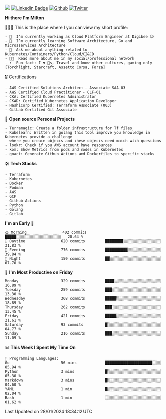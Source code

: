![](https://komarev.com/ghpvc/?username=miltlima&color=blueviolet) [![Linkedin Badge](https://img.shields.io/badge/-LinkedIn-blue?style=flat-square&logo=Linkedin&logoColor=white&link=https://www.linkedin.com/in/miltonlimaj/)](https://www.linkedin.com/in/miltonlimaj/) [![Github](https://img.shields.io/github/followers/miltlima?style=social)](https://github.com/miltlima?tab=followers) [![Twitter](https://img.shields.io/twitter/follow/milt_lima?style=social)](https://twitter.com/milt_lima)
 


     
**Hi there I'm Milton**

👨🏽‍💻 This is the place where I you can view my short profile:
```text
- 🔭  I’m currently working as Cloud Platform Engineer at Digibee 😉
- 🌱  I’m currently learning Software Architecture, Go and Microsservices Architecture
- 💬  Ask me about anything related to Kubernetes/Containers/Python/Cloud/CI&CD
- 👨‍💻  Read more about me in my social/professional network
- ⚡  Fun fact: I ❤️ 🐶s, Travel and know other cultures, gaming only [Torchlight, Starcraft, Assetto Corsa, Forza]
```
🎖 Certifications
```text
- AWS Certified Solutions Architect – Associate SAA-03
- AWS Certified Cloud Practitioner - CLF-01
- CKA: Certified Kubernetes Administrator
- CKAD: Certified Kubernetes Application Developer
- HashiCorp Certified: Terraform Associate (003)
- GitLab Certified Git Associate
```
📐 **Open source Personal Projects**

```text
- Terramagic: Create a folder infrastructure for Tf files
- Kubelearn: Written in golang this tool improve you knowledge in Kubernetes provide a challenge
  where you create objects and these objects need match with questions
- lookr: Check if you AWS account have resources
- kom: Show Metrics from pods and nodes in Kubernetes
- goact: Generate Github Actions and Dockerfiles to specific stacks
```
🛠 **Tech Stacks**

```text
- Terraform
- Kubernetes
- Docker
- Podman
- AWS
- GCP
- Github Actions
- Python
- Golang
- Gitlab
```         

<!--START_SECTION:waka-->
**I'm an Early 🐤** 

```text
🌞 Morning                402 commits         █████░░░░░░░░░░░░░░░░░░░░   20.64 % 
🌆 Daytime                620 commits         ████████░░░░░░░░░░░░░░░░░   31.83 % 
🌃 Evening                776 commits         ██████████░░░░░░░░░░░░░░░   39.84 % 
🌙 Night                  150 commits         ██░░░░░░░░░░░░░░░░░░░░░░░   07.70 % 
```
📅 **I'm Most Productive on Friday** 

```text
Monday                   329 commits         ████░░░░░░░░░░░░░░░░░░░░░   16.89 % 
Tuesday                  259 commits         ███░░░░░░░░░░░░░░░░░░░░░░   13.30 % 
Wednesday                368 commits         █████░░░░░░░░░░░░░░░░░░░░   18.89 % 
Thursday                 262 commits         ███░░░░░░░░░░░░░░░░░░░░░░   13.45 % 
Friday                   421 commits         █████░░░░░░░░░░░░░░░░░░░░   21.61 % 
Saturday                 93 commits          █░░░░░░░░░░░░░░░░░░░░░░░░   04.77 % 
Sunday                   216 commits         ███░░░░░░░░░░░░░░░░░░░░░░   11.09 % 
```


📊 **This Week I Spent My Time On** 

```text
💬 Programming Languages: 
Go                       56 mins             █████████████████████░░░░   85.94 % 
Python                   3 mins              █░░░░░░░░░░░░░░░░░░░░░░░░   05.30 % 
Markdown                 3 mins              █░░░░░░░░░░░░░░░░░░░░░░░░   04.60 % 
YAML                     1 min               █░░░░░░░░░░░░░░░░░░░░░░░░   02.04 % 
Bash                     1 min               ░░░░░░░░░░░░░░░░░░░░░░░░░   01.62 % 
```


 Last Updated on 28/01/2024 18:34:12 UTC
<!--END_SECTION:waka-->

